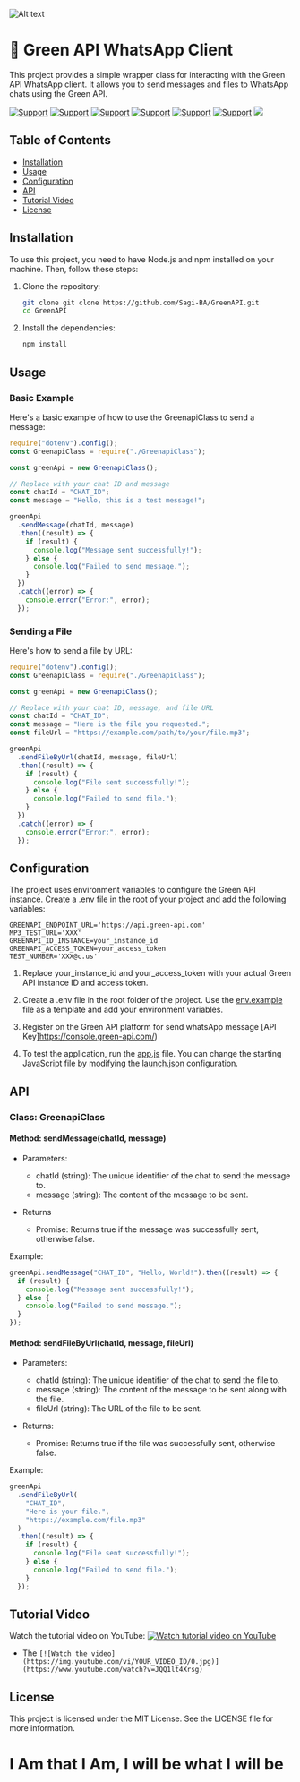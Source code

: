![Alt text](https://media.licdn.com/dms/image/D4D16AQEbR646hmY3bg/profile-displaybackgroundimage-shrink_350_1400/0/1713437135249?e=1721260800&v=beta&t=OQyEZRB5hLvjqYXpHNpFol8GptSa3h0WArFmYQPHEUc)

# 👀 Green API WhatsApp Client

This project provides a simple wrapper class for interacting with the Green API WhatsApp client. It allows you to send messages and files to WhatsApp chats using the Green API.

[![Support](https://img.shields.io/badge/linktree-white?style=for-the-badge&logo=linktree&logoColor=43E55E)](https://linktr.ee/sagib?lt_utm_source=lt_share_link#373198503)
[![Support](https://img.shields.io/badge/Buy_Me_A_Coffee-white?style=for-the-badge&logo=buymeacoffee&logoColor=FFDD00)](https://buymeacoffee.com/sagibar)
[![Support](https://img.shields.io/badge/linkedin-white?style=for-the-badge&logo=linkedin&logoColor=0A66C2)](https://www.linkedin.com/in/sagi-bar-on)
[![Support](https://img.shields.io/badge/whatsapp-white?style=for-the-badge&logo=whatsapp&logoColor=25D366)](https://api.whatsapp.com/send?phone=972549995050)
[![Support](https://img.shields.io/badge/facebook-white?style=for-the-badge&logo=facebook&logoColor=0866FF)](https://www.facebook.com/sagi.baron)
[![Support](https://img.shields.io/badge/email_me-white?style=for-the-badge&logo=gmail&logoColor=EA4335)](mailto:sagi.baron76@gmail.com)
[![](https://img.shields.io/badge/Node.js-white?style=for-the-badge&logo=nodedotjs&logoColor=5FA04E)](https://nodejs.org/)

## Table of Contents

- [Installation](#installation)
- [Usage](#usage)
- [Configuration](#configuration)
- [API](#api)
- [Tutorial Video](#api)
- [License](#license)

## Installation

To use this project, you need to have Node.js and npm installed on your machine. Then, follow these steps:

1. Clone the repository:

   ```sh
   git clone git clone https://github.com/Sagi-BA/GreenAPI.git
   cd GreenAPI
   ```

2. Install the dependencies:
   ```sh
   npm install
   ```

## Usage

### Basic Example

Here's a basic example of how to use the GreenapiClass to send a message:

```javascript
require("dotenv").config();
const GreenapiClass = require("./GreenapiClass");

const greenApi = new GreenapiClass();

// Replace with your chat ID and message
const chatId = "CHAT_ID";
const message = "Hello, this is a test message!";

greenApi
  .sendMessage(chatId, message)
  .then((result) => {
    if (result) {
      console.log("Message sent successfully!");
    } else {
      console.log("Failed to send message.");
    }
  })
  .catch((error) => {
    console.error("Error:", error);
  });
```

### Sending a File

Here's how to send a file by URL:

```javascript
require("dotenv").config();
const GreenapiClass = require("./GreenapiClass");

const greenApi = new GreenapiClass();

// Replace with your chat ID, message, and file URL
const chatId = "CHAT_ID";
const message = "Here is the file you requested.";
const fileUrl = "https://example.com/path/to/your/file.mp3";

greenApi
  .sendFileByUrl(chatId, message, fileUrl)
  .then((result) => {
    if (result) {
      console.log("File sent successfully!");
    } else {
      console.log("Failed to send file.");
    }
  })
  .catch((error) => {
    console.error("Error:", error);
  });
```

## Configuration

The project uses environment variables to configure the Green API instance. Create a .env file in the root of your project and add the following variables:

```.env
GREENAPI_ENDPOINT_URL='https://api.green-api.com'
MP3_TEST_URL='XXX'
GREENAPI_ID_INSTANCE=your_instance_id
GREENAPI_ACCESS_TOKEN=your_access_token
TEST_NUMBER='XXX@c.us'
```

1. Replace your_instance_id and your_access_token with your actual Green API instance ID and access token.

2. Create a .env file in the root folder of the project. Use the [env.example](env.example) file as a template and add your environment variables.

3. Register on the Green API platform for send whatsApp message [API Key]https://console.green-api.com/)

4. To test the application, run the [app.js](app.js) file. You can change the starting JavaScript file by modifying the [launch.json](.vscode/launch.json) configuration.

## API

### Class: GreenapiClass

#### Method: sendMessage(chatId, message)

- Parameters:

  - chatId (string): The unique identifier of the chat to send the message to.
  - message (string): The content of the message to be sent.

- Returns
  - Promise<boolean>: Returns true if the message was successfully sent, otherwise false.

Example:

```javascript
greenApi.sendMessage("CHAT_ID", "Hello, World!").then((result) => {
  if (result) {
    console.log("Message sent successfully!");
  } else {
    console.log("Failed to send message.");
  }
});
```

#### Method: sendFileByUrl(chatId, message, fileUrl)

- Parameters:

  - chatId (string): The unique identifier of the chat to send the file to.
  - message (string): The content of the message to be sent along with the file.
  - fileUrl (string): The URL of the file to be sent.

- Returns:
  - Promise<boolean>: Returns true if the file was successfully sent, otherwise false.

Example:

```javascript
greenApi
  .sendFileByUrl(
    "CHAT_ID",
    "Here is your file.",
    "https://example.com/file.mp3"
  )
  .then((result) => {
    if (result) {
      console.log("File sent successfully!");
    } else {
      console.log("Failed to send file.");
    }
  });
```

## Tutorial Video

Watch the tutorial video on YouTube:
[![Watch tutorial video on YouTube](https://i9.ytimg.com/vi/Z1s2cxPkD3M/mq1.jpg?sqp=CIzZqLIG-oaymwEmCMACELQB8quKqQMa8AEB-AHUBoAC4AOKAgwIABABGA8gZShJMA8=&rs=AOn4CLAQZtkxXki82Sm55kvZfnlj-5aymQ)](https://www.youtube.com/watch?v=Z1s2cxPkD3M)

- The `[![Watch the video](https://img.youtube.com/vi/YOUR_VIDEO_ID/0.jpg)](https://www.youtube.com/watch?v=JQQ1lt4Xrsg)`

## License

This project is licensed under the MIT License. See the LICENSE file for more information.

# I Am that I Am, I will be what I will be
